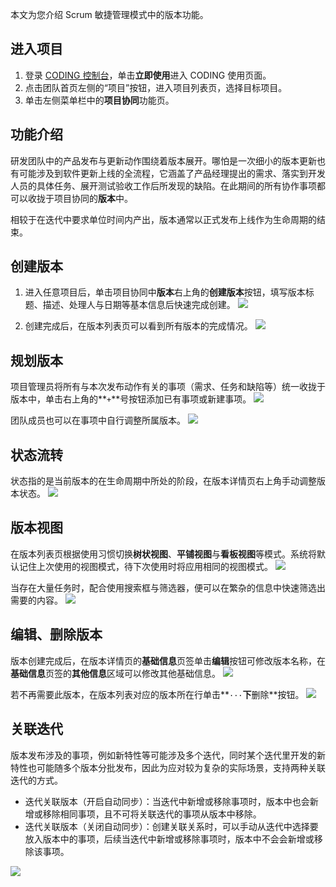 本文为您介绍 Scrum 敏捷管理模式中的版本功能。

## 进入项目

1. 登录 [CODING 控制台](https://console.cloud.tencent.com/coding)，单击**立即使用**进入 CODING 使用页面。
2. 点击团队首页左侧的“项目”按钮，进入项目列表页，选择目标项目。
3. 单击左侧菜单栏中的**项目协同**功能页。 

## 功能介绍

研发团队中的产品发布与更新动作围绕着版本展开。哪怕是一次细小的版本更新也有可能涉及到软件更新上线的全流程，它涵盖了产品经理提出的需求、落实到开发人员的具体任务、展开测试验收工作后所发现的缺陷。在此期间的所有协作事项都可以收拢于项目协同的**版本**中。

相较于在迭代中要求单位时间内产出，版本通常以正式发布上线作为生命周期的结束。

## 创建版本[](#create)
1. 进入任意项目后，单击项目协同中**版本**右上角的**创建版本**按钮，填写版本标题、描述、处理人与日期等基本信息后快速完成创建。 
![](https://qcloudimg.tencent-cloud.cn/raw/e78d9a702e33251f72ed09d30380dc7e.png)

2. 创建完成后，在版本列表页可以看到所有版本的完成情况。
![](https://qcloudimg.tencent-cloud.cn/raw/d8b7016bab3b7f438668d3a01179c70c.png)

## 规划版本[](#plan)
项目管理员将所有与本次发布动作有关的事项（需求、任务和缺陷等）统一收拢于版本中，单击右上角的**`+`**号按钮添加已有事项或新建事项。
![](https://qcloudimg.tencent-cloud.cn/raw/390a30868957604bbb5d634a17921e97.png)

团队成员也可以在事项中自行调整所属版本。
![](https://qcloudimg.tencent-cloud.cn/raw/f8e9aebb062aa38c3458fc2c1a82debc.png)

## 状态流转[](#start)
状态指的是当前版本的在生命周期中所处的阶段，在版本详情页右上角手动调整版本状态。
![](https://qcloudimg.tencent-cloud.cn/raw/f69d7a6e1f8599b747400f40dbb33f66.png)

## 版本视图[](#view)
在版本列表页根据使用习惯切换**树状视图**、**平铺视图**与**看板视图**等模式。系统将默认记住上次使用的视图模式，待下次使用时将应用相同的视图模式。
![](https://qcloudimg.tencent-cloud.cn/raw/10be9bba09be18a0cf5e8ff474c66883.png)

当存在大量任务时，配合使用搜索框与筛选器，便可以在繁杂的信息中快速筛选出需要的内容。
![](https://qcloudimg.tencent-cloud.cn/raw/ebce09b68681206bfe2311c67f31f175.png)

## 编辑、删除版本[](#edit-delete)
版本创建完成后，在版本详情页的**基础信息**页签单击**编辑**按钮可修改版本名称，在**基础信息**页签的**其他信息**区域可以修改其他基础信息。
![](https://qcloudimg.tencent-cloud.cn/raw/a24d1a1690ac45f2cbda1d6c33f91369.png)

若不再需要此版本，在版本列表对应的版本所在行单击**`···`**下**删除**按钮。
![](https://qcloudimg.tencent-cloud.cn/raw/95c66fdb70fefb7ed50f5cd2ea0f3834.png)

## 关联迭代[](#association)
版本发布涉及的事项，例如新特性等可能涉及多个迭代，同时某个迭代里开发的新特性也可能随多个版本分批发布，因此为应对较为复杂的实际场景，支持两种关联迭代的方式。
-   迭代关联版本（开启自动同步）：当迭代中新增或移除事项时，版本中也会新增或移除相同事项，且不可将关联迭代的事项从版本中移除。
-   迭代关联版本（关闭自动同步）：创建关联关系时，可以手动从迭代中选择要放入版本中的事项，后续当迭代中新增或移除事项时，版本中不会会新增或移除该事项。

![](https://qcloudimg.tencent-cloud.cn/raw/9fc0484c8773d7faa9d3d52c5f199856.png)
